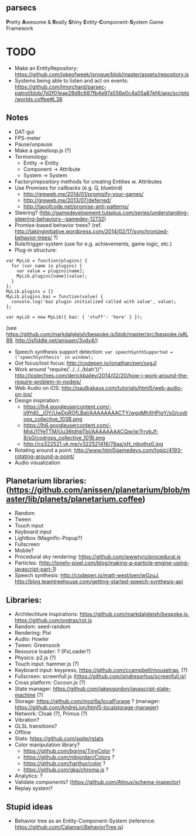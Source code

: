 
## parsecs
**P**retty **A**wesome & **R**eally **S**hiny **E**ntity-**C**omponent-**S**ystem Game Framework

# TODO
* Make an EntityRepository: https://github.com/jokeofweek/jsrogue/blob/master/assets/repository.js
* Systems being able to listen and act on events: https://github.com/lmorchard/parsec-patrol/blob/7d2f01eae28d8c687fb4e97a556e0c4a05a87ef4/app/scripts/worlds.coffee#L38

## Notes
* DAT-gui
* FPS-meter
* Pause/unpause
* Make a gameloop.js (?)
* Termonology:
    - Entity -> Entity
    - Component -> Attribute
    - System -> System
* Factory/repository methods for creating Entities w. Attributes
* Use Promises for callbacks (e.g. Q, bluebird)
    - http://greweb.me/2014/01/promisify-your-games/
    - http://greweb.me/2013/07/deferred/
    - http://taoofcode.net/promise-anti-patterns/
* Steering? (http://gamedevelopment.tutsplus.com/series/understanding-steering-behaviors--gamedev-12732)
* Promise-based behavior trees? (ref. http://takinginitiative.wordpress.com/2014/02/17/synchronized-behavior-trees/ ?)
* Rule/trigger-system (use for e.g. achievements, game logic, etc.)
* Plug-in structure:
```
var MyLib = function(plugins) {
  for (var name in plugins) {
    var value = plugins[name];
    MyLib.plugins[name](value);
  }
};
MyLib.plugins = {}
MyLib.plugins.baz = function(value) {
  console.log('baz plugin initialized called with value', value);
};

var myLib = new MyLib({ baz: { 'stuff': 'here' } });
```
(see https://github.com/markdalgleish/bespoke.js/blob/master/src/bespoke.js#L89, http://jsfiddle.net/anissen/3vdy4/)
* Speech synthesis support detection: `var speechSynthSupported = ('speechSynthesis' in window);`
* Got focus/lost focus: http://codepen.io/jonathan/pen/sxgJl
* Work around "require('../../../blah'))": http://lostechies.com/derickbailey/2014/02/20/how-i-work-around-the-require-problem-in-nodejs/
* Web Audio on iOS: http://paulbakaus.com/tutorials/html5/web-audio-on-ios/
* Design inspiration:
  - https://lh4.googleusercontent.com/-jj9Yd0__iOY/UwDpROfLBaI/AAAAAAAACTY/wgqMhXHPiqY/s0/codrops_collective_103B.png
  - https://lh6.googleusercontent.com/-MidJ11YeTTM/Uu36tdhbTbI/AAAAAAAACQw/qr7rrybJf-8/s0/codrops_collective_101B.png
  - http://cs322521.vk.me/v322521416/78aa/xH_nibothx0.jpg
* Rotating around a point: http://www.html5gamedevs.com/topic/4193-rotating-around-a-point/
* Audio visualization

## Planetarium libraries: (https://github.com/anissen/planetarium/blob/master/lib/planets/planetarium.coffee)
* Random
* Tween
* Touch input
* Keyboard input
* Lightbox (Magnific-Popup?)
* Fullscreen
* Mobile?
* Procedural sky rendering: https://github.com/wwwtyro/procedural.js
* Particles: (http://lonely-pixel.com/blog/making-a-particle-engine-using-javascript-part-1)
* Speech synthesis: http://codepen.io/matt-west/pen/wGzuJ, http://blog.teamtreehouse.com/getting-started-speech-synthesis-api

## Libraries:
* Architechture inspirations: https://github.com/markdalgleish/bespoke.js, https://github.com/ondras/rot.js
* Random: seed-random
* Rendering: Pixi
* Audio: Howler
* Tween: Greensock
* Resource loader: ? (PxLoader?)
* Physics: p2.js (?)
* Touch input: hammer.js (?)
* Keyboard input: keypress, https://github.com/ccampbell/mousetrap,  (?)
* Fullscreen: screenfull.js (https://github.com/sindresorhus/screenfull.js)
* Cross platform: Cocoon.js (?)
* State manager: https://github.com/jakesgordon/javascript-state-machine (?)
* Storage: https://github.com/mozilla/localForage ? (manager: https://github.com/AndreLion/html5-localstorage-manager)
* Network: Cloak (?), Primus (?)
* Vibration?
* GLSL transitions?
* Offline
* Stats: https://github.com/spite/rstats
* Color manipulation library?
    * https://github.com/bgrins/TinyColor ?
    * https://github.com/mbjordan/Colors ?
    * https://github.com/harthur/color ?
    * https://github.com/gka/chroma.js ?
* Analytics: ?
* Validate components? (https://github.com/Atinux/schema-inspector)
* Replay system?

## Stupid ideas
* Behavior tree as an Entity-Component-System (reference: https://github.com/Calamari/BehaviorTree.js)

